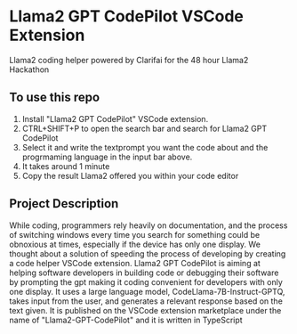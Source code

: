 # Llama2 GPT CodePilot VSCode Extension

Llama2 coding helper powered by Clarifai for the 48 hour Llama2 Hackathon

## To use this repo

1. Install "Llama2 GPT CodePilot" VSCode extension.
2. CTRL+SHIFT+P to open the search bar and search for Llama2 GPT CodePilot
3. Select it and write the textprompt you want the code about and the progrmaming language in the input bar above.
4. It takes around 1 minute
5. Copy the result Llama2 offered you within your code editor

## Project Description
While coding, programmers rely heavily on documentation, and the process of switching windows every time you search for something could be obnoxious at times, especially if the device has only one display. We thought about a solution of speeding the process of developing by creating a code helper VSCode extension. Llama2 GPT CodePilot is aiming at helping software developers in building code or debugging their software by prompting the gpt making it coding convenient for developers with only one display. It uses a large language model, CodeLlama-7B-Instruct-GPTQ, takes input from the user, and generates a relevant response based on the text given. It is published on the VSCode extension marketplace under the name of "Llama2-GPT-CodePilot" and it is written in TypeScript

